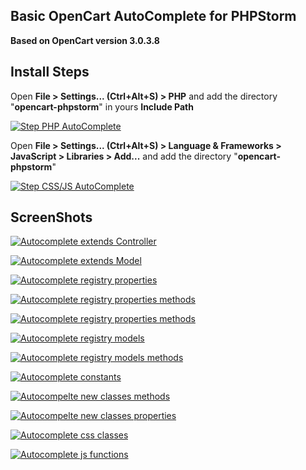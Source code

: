 Basic OpenCart AutoComplete for PHPStorm
-
**Based on OpenCart version 3.0.3.8**


Install Steps
-
Open **File > Settings... (Ctrl+Alt+S) > PHP** and add the directory "**opencart-phpstorm**" in yours **Include Path**

[![Step PHP AutoComplete](https://lh3.googleusercontent.com/d/12bs9hBkTVvSE05UurV4hMAUs30kiVRCQ "Step PHP AutoComplete")](https://lh3.googleusercontent.com/d/12bs9hBkTVvSE05UurV4hMAUs30kiVRCQ "Step PHP AutoComplete")

Open **File > Settings... (Ctrl+Alt+S) > Language & Frameworks > JavaScript > Libraries > Add...** and add the directory "**opencart-phpstorm**"

[![Step CSS/JS AutoComplete](https://lh3.googleusercontent.com/d/16HKwtvx5aetfqvZkGWojdz01dbiv4fky "Step CSS/JS AutoComplete")](https://lh3.googleusercontent.com/d/16HKwtvx5aetfqvZkGWojdz01dbiv4fky "Step CSS/JS AutoComplete")

##

ScreenShots
-
[![Autocomplete extends Controller](https://lh3.googleusercontent.com/d/1jFFQkTSN_wBk4vLr71QmKNPLskUjTA3m "AutoComplete extends class")](https://lh3.googleusercontent.com/d/1jFFQkTSN_wBk4vLr71QmKNPLskUjTA3m "AutoComplete extends class")

[![Autocomplete extends Model](https://lh3.googleusercontent.com/d/1uM7U8Sc4dqIChrt6qffnUaJuGRbrpv1c "Autocomplete extends Model")](https://lh3.googleusercontent.com/d/1uM7U8Sc4dqIChrt6qffnUaJuGRbrpv1c "Autocomplete extends Model")

[![Autocomplete registry properties](https://lh3.googleusercontent.com/d/17qBBdUB_8TgBfYz9ffQPc1_PSJShT9ag "Autocomplete registry properties")](https://lh3.googleusercontent.com/d/17qBBdUB_8TgBfYz9ffQPc1_PSJShT9ag "Autocomplete registry properties")

[![Autocomplete registry properties methods](https://lh3.googleusercontent.com/d/1_68CYtZZyfLhQ1SRmuaYH4X45YEjHVzs "Autocomplete registry properties methods")](https://lh3.googleusercontent.com/d/1_68CYtZZyfLhQ1SRmuaYH4X45YEjHVzs "Autocomplete registry properties methods")

[![Autocomplete registry properties methods](https://lh3.googleusercontent.com/d/1xBy06vKD0OpFIax_UtboEMuGlO3PhhPD "Autocomplete registry properties methods")](https://lh3.googleusercontent.com/d/1xBy06vKD0OpFIax_UtboEMuGlO3PhhPD "Autocomplete registry properties methods")

[![Autocomplete registry models](https://lh3.googleusercontent.com/d/1vICSe4M0SCg6UFD8x2cAXsaja3Gf6CK9 "Autocomplete registry models")](https://lh3.googleusercontent.com/d/1vICSe4M0SCg6UFD8x2cAXsaja3Gf6CK9 "Autocomplete registry models")

[![Autocomplete registry models methods](https://lh3.googleusercontent.com/d/1iTXVVjZvrfPrOHGew5je-8nXR0xa3Wh7 "Autocomplete registry models methods")](https://lh3.googleusercontent.com/d/1iTXVVjZvrfPrOHGew5je-8nXR0xa3Wh7 "Autocomplete registry models methods")

[![Autocomplete constants](https://lh3.googleusercontent.com/d/1xkePPJszrHWrm_kP7Rti_AvzwoB5IJvx "Autocomplete constants")](https://lh3.googleusercontent.com/d/1xkePPJszrHWrm_kP7Rti_AvzwoB5IJvx "Autocomplete constants")

[![Autocompelte new classes methods](https://lh3.googleusercontent.com/d/1LJIqKcb1ap2o75THOqbFyUp8LZKdjcu- "Autocompelte new classes methods")](https://lh3.googleusercontent.com/d/1LJIqKcb1ap2o75THOqbFyUp8LZKdjcu- "Autocompelte new classes methods")

[![Autocompelte new classes properties](https://lh3.googleusercontent.com/d/1KSd8tlDa1EYRl_JvBmjndLtht4SQlg0I "Autocompelte new classes properties")](https://lh3.googleusercontent.com/d/1KSd8tlDa1EYRl_JvBmjndLtht4SQlg0I "Autocompelte new classes properties")

[![Autocomplete css classes](https://lh3.googleusercontent.com/d/1IpQ39yYJQAwmOUQ7cEDAYIuuhbLMFEsF "Autocomplete css classes")](https://lh3.googleusercontent.com/d/1IpQ39yYJQAwmOUQ7cEDAYIuuhbLMFEsF "Autocomplete css classes")

[![Autocomplete js functions](https://lh3.googleusercontent.com/d/1bUthuQ_neUBB8DiV3Qm35dwS2wP6dbBB "Autocomplete js functions")](https://lh3.googleusercontent.com/d/1bUthuQ_neUBB8DiV3Qm35dwS2wP6dbBB "Autocomplete js functions")
